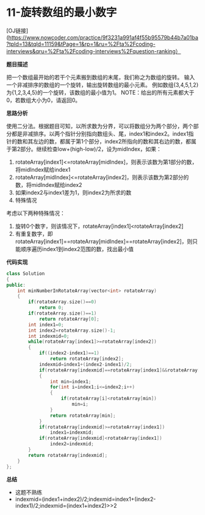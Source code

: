 # 11-旋转数组的最小数字

[OJ链接](https://www.nowcoder.com/practice/9f3231a991af4f55b95579b44b7a01ba?tpId=13&tqId=11159&tPage=1&rp=1&ru=%2Fta%2Fcoding-interviews&qru=%2Fta%2Fcoding-interviews%2Fquestion-ranking）

**题目描述**

把一个数组最开始的若干个元素搬到数组的末尾，我们称之为数组的旋转。 输入一个非减排序的数组的一个旋转，输出旋转数组的最小元素。 例如数组{3,4,5,1,2}为{1,2,3,4,5}的一个旋转，该数组的最小值为1。 NOTE：给出的所有元素都大于0，若数组大小为0，请返回0。

**思路分析**

使用二分法。根据题目可知，以所求数为分界，可以将数组分为两个部分，两个部分都是非减排序。以两个指针分别指向数组头、尾，index1和index2。index1指针的数和其左边的数，都属于第1个部分，index2所指向的数和其右边的数，都属于第2部分。继续检查low+(high-low)/2，设为midIndex，如果：

1. rotateArray[index1]<=rotateArray[midIndex]，则表示该数为第1部分的数，将midIndex赋给index1
2. rotateArray[midIndex]<=rotateArray[index2]，则表示该数为第2部分的数，将midIndex赋给index2
3. 如果index2与index1差为1，则index2为所求的数
4. 特殊情况

考虑以下两种特殊情况：

1. 旋转0个数字，则该情况下，rotateArray[index1]<rotateArray[index2]
2. 有重复数字，即rotateArray[index1]==rotateArray[midIndex]==rotateArray[index2]，则只能顺序遍历index1到index2范围的数，找出最小值

**代码实现**

```c++
class Solution 
{
public:
    int minNumberInRotateArray(vector<int> rotateArray) 
    {
        if(rotateArray.size()==0)
            return 0;
        if(rotateArray.size()==1)
            return rotateArray[0];
        int index1=0;
        int index2=rotateArray.size()-1;
        int indexmid=0;
        while(rotateArray[index1]>=rotateArray[index2])
        {
            if((index2-index1)==1)
                return rotateArray[index2];
            indexmid=index1+(index2-index1)/2;
            if(rotateArray[indexmid]==rotateArray[index1]&&rotateArray[indexmid]==rotateArray[index2])
            {
                int min=index1;
                for(int i=index1;i<=index2;i++)
                {
                    if(rotateArray[i]<rotateArray[min])
                        min=i;
                }
                return rotateArray[min];
            }
            if(rotateArray[indexmid]>=rotateArray[index1])
                index1=indexmid;
            if(rotateArray[indexmid]<rotateArray[index1])
                index2=indexmid;
        }
        return rotateArray[indexmid];
    }
};
```

**总结**

* 这题不熟练
* indexmid=(index1+index2)/2;indexmid=index1+(index2-index1)/2;indexmid=(index1+index2)>>2


